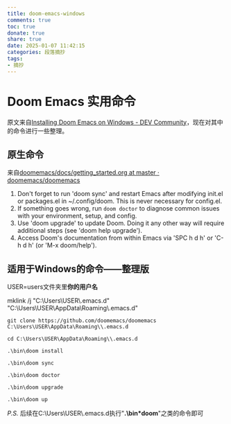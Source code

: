 ```yaml
---
title: doom-emacs-windows
comments: true
toc: true
donate: true
share: true
date: 2025-01-07 11:42:15
categories: 段落摘抄
tags:
- 摘抄
---
```


# Doom Emacs 实用命令

原文来自[Installing Doom Emacs on Windows - DEV Community](https://dev.to/scarktt/installing-doom-emacs-on-windows-23ja)，现在对其中的命令进行一些整理。

## 原生命令

来自[doomemacs/docs/getting_started.org at master · doomemacs/doomemacs](https://github.com/doomemacs/doomemacs/blob/master/docs/getting_started.org#the-bindoom-utility)

1. Don't forget to run 'doom sync' and restart Emacs after modifying init.el or
   packages.el in ~/.config/doom. This is never necessary for config.el.
2. If something goes wrong, run `doom doctor` to diagnose common issues with
   your environment, setup, and config.
3. Use 'doom upgrade' to update Doom. Doing it any other way will require
   additional steps (see 'doom help upgrade').
4. Access Doom's documentation from within Emacs via 'SPC h d h' or 'C-h d h'
   (or 'M-x doom/help').

## 适用于Windows的命令——整理版

USER=users文件夹里**你的用户名**

mklink /j "C:\Users\USER\\.emacs.d" "C:\Users\USER\AppData\Roaming\\.emacs.d"

```shell
git clone https://github.com/doomemacs/doomemacs C:\Users\USER\AppData\Roaming\\.emacs.d
```

```shell
cd C:\Users\USER\AppData\Roaming\\.emacs.d

.\bin\doom install

.\bin\doom sync

.\bin\doom doctor

.\bin\doom upgrade

.\bin\doom up
```

*P.S.* 后续在C:\Users\USER\\.emacs.d执行"**.\bin\*doom**"之类的命令即可
